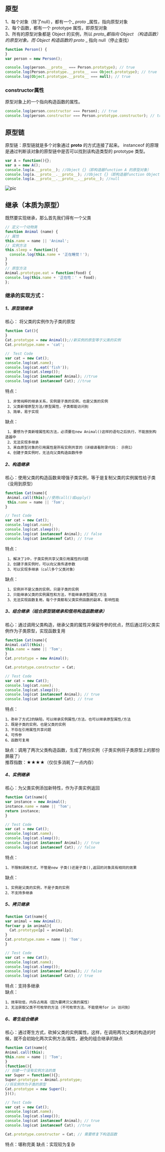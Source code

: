 ## 原型
1、每个对象（除了null），都有一个_ _proto_ _属性，指向原型对象  
2、每个函数，都有一个 prototype 属性，即原型对象  
3、所有的原型对象都是 Object 的实例，所以 _proto_都指向 Object （构造函数）的原型对象。而 Object 构造函数的_ _proto_ _ 指向 null（停止查找）
	
  ```js
  function Person() {
  }
  var person = new Person();

  console.log(person.__proto__ === Person.prototype); // true
  console.log(Person.prototype.__proto__ === Object.prototype); // true
  console.log(Object.prototype.__proto__ === null); // true

  ```
### constructor属性

原型对象上的一个指向构造函数的属性。

  ```js
  console.log(person.constructor === Person); // true
  console.log(person.constructor === Person.prototype.constructor); // true

  ```
## 原型链
原型链：原型链就是多个对象通过 __proto__ 的方式连接了起来。
instanceof 的原理是通过判断该对象的原型链中是否可以找到该构造类型的 prototype 类型。
 
 ```js
 var A = function(){};
 var a = new A();
 console.log(a.__proto__); //Object {}（即构造器function A 的原型对象）
 console.log(a.__proto__.__proto__); //Object {}（即构造器function Object 的原型对象）
 console.log(a.__proto__.__proto__.__proto__); //null
  ```

![pic](https://img2018.cnblogs.com/blog/850375/201907/850375-20190708153139577-2105652554.png)


## 继承（本质为原型）
既然要实现继承，那么首先我们得有一个父类
  ```js
// 定义一个动物类
function Animal (name) {
  // 属性
  this.name = name || 'Animal';
  // 实例方法
  this.sleep = function(){
    console.log(this.name + '正在睡觉！');
  }
}
// 原型方法
Animal.prototype.eat = function(food) {
  console.log(this.name + '正在吃：' + food);
};
  ```


### 继承的实现方式：

#####  1、原型链继承
核心： 将父类的实例作为子类的原型  
  ```js
function Cat(){ 
}
Cat.prototype = new Animal();//新实例的原型等于父类的实例
Cat.prototype.name = 'cat';

//　Test Code
var cat = new Cat();
console.log(cat.name);
console.log(cat.eat('fish'));
console.log(cat.sleep());
console.log(cat instanceof Animal); //true 
console.log(cat instanceof Cat); //true
  ```
特点： 
 
     1、非常纯粹的继承关系，实例是子类的实例，也是父类的实例
     2、父类新增原型方法/原型属性，子类都能访问到
     3、简单，易于实现
	 
缺点：
 
     1、要想为子类新增属性和方法，必须要在new Animal()这样的语句之后执行，不能放到构造器中
     2、无法实现多继承
     3、来自原型对象的引用属性是所有实例共享的（详细请看附录代码： 示例1）
     4、创建子类实例时，无法向父类构造函数传参

#####  2、构造继承
 核心：使用父类的构造函数来增强子类实例，等于是复制父类的实例属性给子类（没用到原型）  
 ```js
function Cat(name){
  Animal.call(this);//使用call()或apply()
  this.name = name || 'Tom';
}

// Test Code
var cat = new Cat();
console.log(cat.name);
console.log(cat.sleep());
console.log(cat instanceof Animal); // false
console.log(cat instanceof Cat); // true
  ```
特点：

     1、解决了1中，子类实例共享父类引用属性的问题
     2、创建子类实例时，可以向父类传递参数
     3、可以实现多继承（call多个父类对象）
缺点：

     1、实例并不是父类的实例，只是子类的实例
     2、只能继承父类的实例属性和方法，不能继承原型属性/方法
     3、无法实现函数复用，每个子类都有父类实例函数的副本，影响性能
	 

#####  3、组合继承（组合原型链继承和借用构造函数继承）
核心：通过调用父类构造，继承父类的属性并保留传参的优点，然后通过将父类实例作为子类原型，实现函数复用
  ```js
function Cat(name){
  Animal.call(this);
  this.name = name || 'Tom';
}
Cat.prototype = new Animal();

Cat.prototype.constructor = Cat;

// Test Code
var cat = new Cat();
console.log(cat.name);
console.log(cat.sleep());
console.log(cat instanceof Animal); // true
console.log(cat instanceof Cat); // true
  ```
特点：

    1、弥补了方式2的缺陷，可以继承实例属性/方法，也可以继承原型属性/方法
    2、既是子类的实例，也是父类的实例
    3、不存在引用属性共享问题
    4、可传参
    6、函数可复用
缺点：调用了两次父类构造函数，生成了两份实例（子类实例将子类原型上的那份屏蔽了）  
推荐指数：★★★★（仅仅多消耗了一点内存）


#####  4、实例继承
核心：为父类实例添加新特性，作为子类实例返回
  ```js
function Cat(name){
  var instance = new Animal();
  instance.name = name || 'Tom';
  return instance;
}

// Test Code
var cat = new Cat();
console.log(cat.name);
console.log(cat.sleep());
console.log(cat instanceof Animal); // true
console.log(cat instanceof Cat); // false
  ```
 特点：

    1、不限制调用方式，不管是new 子类()还是子类(),返回的对象具有相同的效果

缺点：

    1、实例是父类的实例，不是子类的实例
    2、不支持多继承


#####  5、拷贝继承
  ```js
function Cat(name){
  var animal = new Animal();
  for(var p in animal){
    Cat.prototype[p] = animal[p];
  }
  Cat.prototype.name = name || 'Tom';
}

// Test Code
var cat = new Cat();
console.log(cat.name);
console.log(cat.sleep());
console.log(cat instanceof Animal); // false
console.log(cat instanceof Cat); // true
  ```
特点：支持多继承  
缺点：

    1、效率较低，内存占用高（因为要拷贝父类的属性）
    2、无法获取父类不可枚举的方法（不可枚举方法，不能使用for in 访问到）


#####  6、寄生组合继承
核心：通过寄生方式，砍掉父类的实例属性，这样，在调用两次父类的构造的时候，就不会初始化两次实例方法/属性，避免的组合继承的缺点
  ```js
function Cat(name){
  Animal.call(this);
  this.name = name || 'Tom';
}
(function(){
  // 创建一个没有实例方法的类
  var Super = function(){};
  Super.prototype = Animal.prototype;
  //将实例作为子类的原型
  Cat.prototype = new Super();
})();

// Test Code
var cat = new Cat();
console.log(cat.name);
console.log(cat.sleep());
console.log(cat instanceof Animal); // true
console.log(cat instanceof Cat); //true

Cat.prototype.constructor = Cat; // 需要修复下构造函数
  ```
特点：堪称完美
缺点：实现较为复杂


